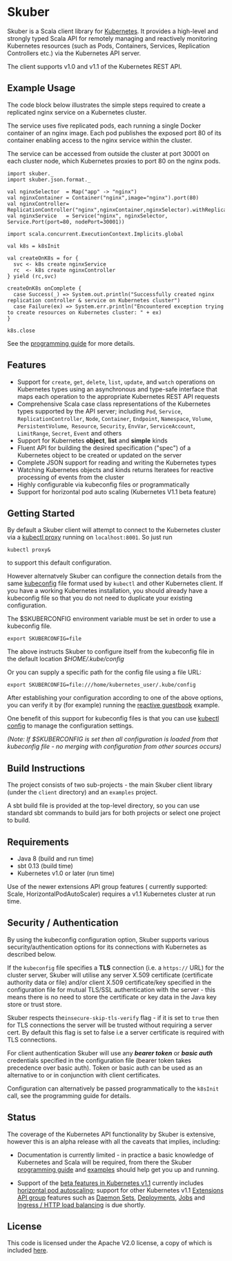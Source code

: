 # Skuber

Skuber is a Scala client library for [Kubernetes](http://kubernetes.io). It provides a high-level and strongly typed Scala API for remotely managing and reactively monitoring Kubernetes resources (such as Pods, Containers, Services, Replication Controllers etc.) via the Kubernetes API server.

The client supports v1.0 and v1.1 of the Kubernetes REST API.

## Example Usage

The code block below illustrates the simple steps required to create a replicated nginx service on a Kubernetes cluster.
 
The service uses five replicated pods, each running a single Docker container of an nginx image. Each pod publishes the exposed port 80 of its container enabling access to the nginx service within the cluster.

The service can be accessed from outside the cluster at port 30001 on each cluster node, which Kubernetes proxies to port 80 on the nginx pods. 

    import skuber._
    import skuber.json.format._

    val nginxSelector  = Map("app" -> "nginx")
    val nginxContainer = Container("nginx",image="nginx").port(80)
    val nginxController= ReplicationController("nginx",nginxContainer,nginxSelector).withReplicas(5)
    val nginxService   = Service("nginx", nginxSelector, Service.Port(port=80, nodePort=30001)) 

    import scala.concurrent.ExecutionContext.Implicits.global

    val k8s = k8sInit

    val createOnK8s = for {
      svc <- k8s create nginxService
      rc  <- k8s create nginxController
    } yield (rc,svc)

    createOnK8s onComplete {
      case Success(_) => System.out.println("Successfully created nginx replication controller & service on Kubernetes cluster")
      case Failure(ex) => System.err.println("Encountered exception trying to create resources on Kubernetes cluster: " + ex)
    }

    k8s.close

See the [programming guide](docs/GUIDE.md) for more details.

## Features

- Support for `create`, `get`, `delete`, `list`, `update`, and `watch` operations on Kubernetes types using an asynchronous and type-safe interface that maps each operation to the appropriate Kubernetes REST API requests
- Comprehensive Scala case class representations of the Kubernetes types supported by the API server; including `Pod`, `Service`, `ReplicationController`, `Node`, `Container`, `Endpoint`, `Namespace`, `Volume`, `PersistentVolume`,` Resource`, `Security`, `EnvVar`, `ServiceAccount`, `LimitRange`, `Secret`, `Event` and others
- Support for Kubernetes **object**, **list** and **simple** kinds
- Fluent API for building the desired specification ("spec") of a Kubernetes object to be created or updated on the server 
- Complete JSON support for reading and writing the Kubernetes types
- Watching Kubernetes objects and kinds returns Iteratees for reactive processing of events from the cluster
- Highly configurable via kubeconfig files or programmatically
- Support for horizontal pod auto scaling (Kubernetes V1.1 beta feature)

## Getting Started

By default a Skuber client will attempt to connect to the Kubernetes cluster via a [kubectl proxy](http://kubernetes.io/v1.1/docs/user-guide/kubectl/kubectl_proxy.html) running on `localhost:8001`. So just run 

	kubectl proxy& 

to support this default configuration.

However alternatvely Skuber can configure the connection details from the same [kubeconfig](http://kubernetes.io/v1.1/docs/user-guide/kubeconfig-file.html) file format used by `kubectl` and other Kubernetes client. If you have a working Kubernetes installation, you should already have a kubeconfig file so that you do not need to duplicate your existing configuration. 

The $SKUBERCONFIG environment variable must be set in order to use a kubeconfig file.

    export SKUBERCONFIG=file 

The above instructs Skuber to configure itself from the kubeconfig file in the default location *$HOME/.kube/config*

Or you can supply a specific path for the config file using a file URL:

    export SKUBERCONFIG=file:///home/kubernetes_user/.kube/config

After establishing your configuration according to one of the above options, you can verify it by (for example) running the [reactive guestbook](examples/src/main/scala/skuber/examples/guestbook) example.

One benefit of this support for kubeconfig files is that you can use [kubectl config](http://kubernetes.io/v1.1/docs/user-guide/kubectl/kubectl_config.html) to manage the configuration settings.

*(Note: If $SKUBERCONFIG is set then all configuration is loaded from that kubeconfig file - no merging with configuration from other sources occurs)*

## Build Instructions

The project consists of two sub-projects - the main Skuber client library (under the `client` directory) and an `examples` project.

A sbt build file is provided at the top-level directory, so you can use standard sbt commands to build jars for both projects or select one project to build.

## Requirements

- Java 8 (build and run time)
- sbt 0.13 (build time)
- Kubernetes v1.0 or later (run time)

Use of the newer extensions API group features ( currently supported: Scale, HorizontalPodAutoScaler) requires a v1.1 Kubernetes cluster at run time. 

## Security / Authentication

By using the kubeconfig configuration option, Skuber supports various security/authentication options for its connections with Kubernetes as described below.

If the `kubeconfig` file specifies a **TLS** connection (i.e. a `https://` URL) for the cluster server, Skuber will utilise any server X.509 certificate (certificate authority data or file) and/or client X.509 certificate/key specified in the configuration file for mutual TLS/SSL authentication with the server - this means there is no need to store the certificate or key data in the Java key store or trust store. 

Skuber respects the`insecure-skip-tls-verify` flag - if it is set to `true` then for  TLS connections the server will be trusted without requiring a server cert. By default this flag is set to false i.e a server certificate is required with TLS connections.

For client authentication Skuber will use any ***bearer token*** or ***basic auth*** credentials specified in the configuration file (bearer token takes precedence over basic auth). Token or basic auth can be used as an alternative to or in conjunction with client certificates.

Configuration can alternatively be passed programmatically to the `k8sInit` call, see the programming guide for details.

## Status

The coverage of the Kubernetes API functionality by Skuber is extensive, however this is an alpha release with all the caveats that implies, including:

- Documentation is currently limited - in practice a basic knowledge of Kubernetes and Scala will be required, from there the Skuber [programming guide](docs/GUIDE.md) and [examples](examples/src/main/scala/skuber/examples) should help get you up and running.

- Support of the [beta features in Kubernetes v1.1](http://blog.kubernetes.io/2015/11/Kubernetes-1-1-Performance-upgrades-improved-tooling-and-a-growing-community.html) currently includes [horizontal pod autoscaling](http://kubernetes.io/v1.1/docs/user-guide/horizontal-pod-autoscaler.html); support for other Kubernetes v1.1 [Extensions API group](http://kubernetes.io/v1.1/docs/api.html#api-groups) features such as [Daemon Sets](http://kubernetes.io/v1.1/docs/admin/daemons.html), [Deployments](http://kubernetes.io/v1.1/docs/user-guide/deployments.html), [Jobs](http://kubernetes.io/v1.1/docs/user-guide/jobs.html) and [Ingress / HTTP load balancing](http://kubernetes.io/v1.1/docs/user-guide/ingress.html) is due shortly.

## License

This code is licensed under the Apache V2.0 license, a copy of which is included [here](LICENSE.txt).
